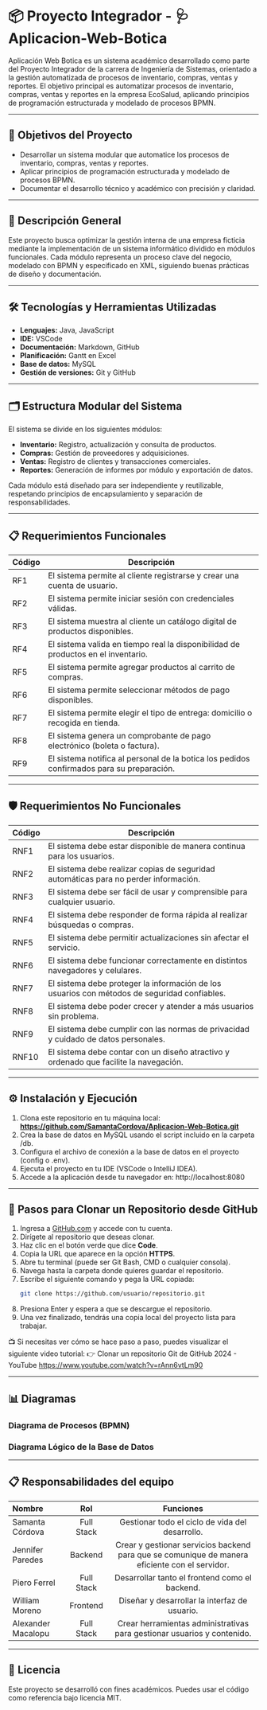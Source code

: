 # 📦 Proyecto Integrador - 🩺 Aplicacion-Web-Botica

Aplicación Web Botica es un sistema académico desarrollado como parte del Proyecto Integrador de la carrera de Ingeniería de Sistemas, orientado a la gestión automatizada de procesos de inventario, compras, ventas y reportes.
El objetivo principal es automatizar procesos de inventario, compras, ventas y reportes en la empresa EcoSalud, aplicando principios de programación estructurada y modelado de procesos BPMN.

---

## 🎯 Objetivos del Proyecto

- Desarrollar un sistema modular que automatice los procesos de inventario, compras, ventas y reportes.
- Aplicar principios de programación estructurada y modelado de procesos BPMN.
- Documentar el desarrollo técnico y académico con precisión y claridad.

---

## 🧠 Descripción General

Este proyecto busca optimizar la gestión interna de una empresa ficticia mediante la implementación de un sistema informático dividido en módulos funcionales. Cada módulo representa un proceso clave del negocio, modelado con BPMN y especificado en XML, siguiendo buenas prácticas de diseño y documentación.

---

## 🛠️ Tecnologías y Herramientas Utilizadas


- **Lenguajes:** Java, JavaScript
- **IDE:** VSCode
- **Documentación:** Markdown, GitHub
- **Planificación:** Gantt en Excel
- **Base de datos:** MySQL
- **Gestión de versiones:** Git y GitHub

---

## 🗂️ Estructura Modular del Sistema

El sistema se divide en los siguientes módulos:

- **Inventario:** Registro, actualización y consulta de productos.
- **Compras:** Gestión de proveedores y adquisiciones.
- **Ventas:** Registro de clientes y transacciones comerciales.
- **Reportes:** Generación de informes por módulo y exportación de datos.

Cada módulo está diseñado para ser independiente y reutilizable, respetando principios de encapsulamiento y separación de responsabilidades.

---

## 📋 Requerimientos Funcionales

| Código | Descripción                                                                 |
|--------|------------------------------------------------------------------------------|
| RF1    | El sistema permite al cliente registrarse y crear una cuenta de usuario.    |
| RF2    | El sistema permite iniciar sesión con credenciales válidas.                 |
| RF3    | El sistema muestra al cliente un catálogo digital de productos disponibles. |
| RF4    | El sistema valida en tiempo real la disponibilidad de productos en el inventario. |
| RF5    | El sistema permite agregar productos al carrito de compras.                 |
| RF6    | El sistema permite seleccionar métodos de pago disponibles.                 |
| RF7    | El sistema permite elegir el tipo de entrega: domicilio o recogida en tienda. |
| RF8    | El sistema genera un comprobante de pago electrónico (boleta o factura).    |
| RF9    | El sistema notifica al personal de la botica los pedidos confirmados para su preparación. |

---

## 🛡️ Requerimientos No Funcionales

| Código | Descripción                                                                 |
|--------|------------------------------------------------------------------------------|
| RNF1   | El sistema debe estar disponible de manera continua para los usuarios.      |
| RNF2   | El sistema debe realizar copias de seguridad automáticas para no perder información. |
| RNF3   | El sistema debe ser fácil de usar y comprensible para cualquier usuario.     |
| RNF4   | El sistema debe responder de forma rápida al realizar búsquedas o compras.   |
| RNF5   | El sistema debe permitir actualizaciones sin afectar el servicio.            |
| RNF6   | El sistema debe funcionar correctamente en distintos navegadores y celulares.|
| RNF7   | El sistema debe proteger la información de los usuarios con métodos de seguridad confiables. |
| RNF8   | El sistema debe poder crecer y atender a más usuarios sin problema.          |
| RNF9   | El sistema debe cumplir con las normas de privacidad y cuidado de datos personales. |
| RNF10  | El sistema debe contar con un diseño atractivo y ordenado que facilite la navegación. |

---

## ⚙️ Instalación y Ejecución
1. Clona este repositorio en tu máquina local: **https://github.com/SamantaCordova/Aplicacion-Web-Botica.git**
2. Crea la base de datos en MySQL usando el script incluido en la carpeta /db.
3. Configura el archivo de conexión a la base de datos en el proyecto (config o .env).
4. Ejecuta el proyecto en tu IDE (VSCode o IntelliJ IDEA).
5. Accede a la aplicación desde tu navegador en: http://localhost:8080

---

## 🔄 Pasos para Clonar un Repositorio desde GitHub

1. Ingresa a [GitHub.com](https://github.com) y accede con tu cuenta.
2. Dirígete al repositorio que deseas clonar.
3. Haz clic en el botón verde que dice **Code**.
4. Copia la URL que aparece en la opción **HTTPS**.
5. Abre tu terminal (puede ser Git Bash, CMD o cualquier consola).
6. Navega hasta la carpeta donde quieres guardar el repositorio.
7. Escribe el siguiente comando y pega la URL copiada:
   ```bash
   git clone https://github.com/usuario/repositorio.git
8. Presiona Enter y espera a que se descargue el repositorio.
9. Una vez finalizado, tendrás una copia local del proyecto lista para trabajar.

📺 Si necesitas ver cómo se hace paso a paso, puedes visualizar el siguiente video tutorial:
👉 Clonar un repositorio Git de GitHub 2024 - YouTube
https://www.youtube.com/watch?v=rAnn6vtLm90

---
## 📊 Diagramas

### Diagrama de Procesos (BPMN)


### Diagrama Lógico de la Base de Datos

---

## 📋 Responsabilidades del equipo

| Nombre |  Rol  | Funciones | 
|:-----|:--------:|:--------:|
| Samanta Córdova   | Full Stack | Gestionar todo el ciclo de vida del desarrollo.|
| Jennifer Paredes   | Backend|Crear y gestionar servicios backend para que se comunique de manera eficiente con el servidor.|
| Piero Ferrel   | Full Stack |Desarrollar tanto el frontend como el backend.|
| William Moreno   |  Frontend |Diseñar y desarrollar la interfaz de usuario.|
| Alexander Macalopu   | Full Stack |Crear herramientas administrativas para gestionar usuarios y contenido.|

---

## 📜 Licencia

Este proyecto se desarrolló con fines académicos. Puedes usar el código como referencia bajo licencia MIT.


